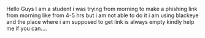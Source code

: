 Hello Guys I am a student 
i was trying from morning to make a phishing link from morning like from 4-5 hrs
but i am not able to do it 
i am using blackeye and the place where i am supposed to get link is always empty
kindly help me if you can....


